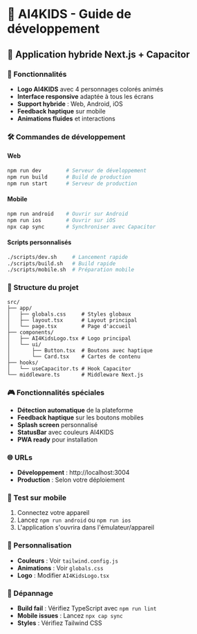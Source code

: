 # 🚀 AI4KIDS - Guide de développement

## 📱 Application hybride Next.js + Capacitor

### 🎯 Fonctionnalités
- **Logo AI4KIDS** avec 4 personnages colorés animés
- **Interface responsive** adaptée à tous les écrans
- **Support hybride** : Web, Android, iOS
- **Feedback haptique** sur mobile
- **Animations fluides** et interactions

### 🛠️ Commandes de développement

#### Web
```bash
npm run dev        # Serveur de développement
npm run build      # Build de production
npm run start      # Serveur de production
```

#### Mobile
```bash
npm run android    # Ouvrir sur Android
npm run ios        # Ouvrir sur iOS
npx cap sync       # Synchroniser avec Capacitor
```

#### Scripts personnalisés
```bash
./scripts/dev.sh     # Lancement rapide
./scripts/build.sh   # Build rapide
./scripts/mobile.sh  # Préparation mobile
```

### 🎨 Structure du projet
```
src/
├── app/
│   ├── globals.css     # Styles globaux
│   ├── layout.tsx      # Layout principal
│   └── page.tsx        # Page d'accueil
├── components/
│   ├── AI4KidsLogo.tsx # Logo principal
│   └── ui/
│       ├── Button.tsx  # Boutons avec haptique
│       └── Card.tsx    # Cartes de contenu
├── hooks/
│   └── useCapacitor.ts # Hook Capacitor
└── middleware.ts       # Middleware Next.js
```

### 🎮 Fonctionnalités spéciales
- **Détection automatique** de la plateforme
- **Feedback haptique** sur les boutons mobiles
- **Splash screen** personnalisé
- **StatusBar** avec couleurs AI4KIDS
- **PWA ready** pour installation

### 🌐 URLs
- **Développement** : http://localhost:3004
- **Production** : Selon votre déploiement

### 📱 Test sur mobile
1. Connectez votre appareil
2. Lancez `npm run android` ou `npm run ios`
3. L'application s'ouvrira dans l'émulateur/appareil

### 🎨 Personnalisation
- **Couleurs** : Voir `tailwind.config.js`
- **Animations** : Voir `globals.css`
- **Logo** : Modifier `AI4KidsLogo.tsx`

### 🔧 Dépannage
- **Build fail** : Vérifiez TypeScript avec `npm run lint`
- **Mobile issues** : Lancez `npx cap sync`
- **Styles** : Vérifiez Tailwind CSS
